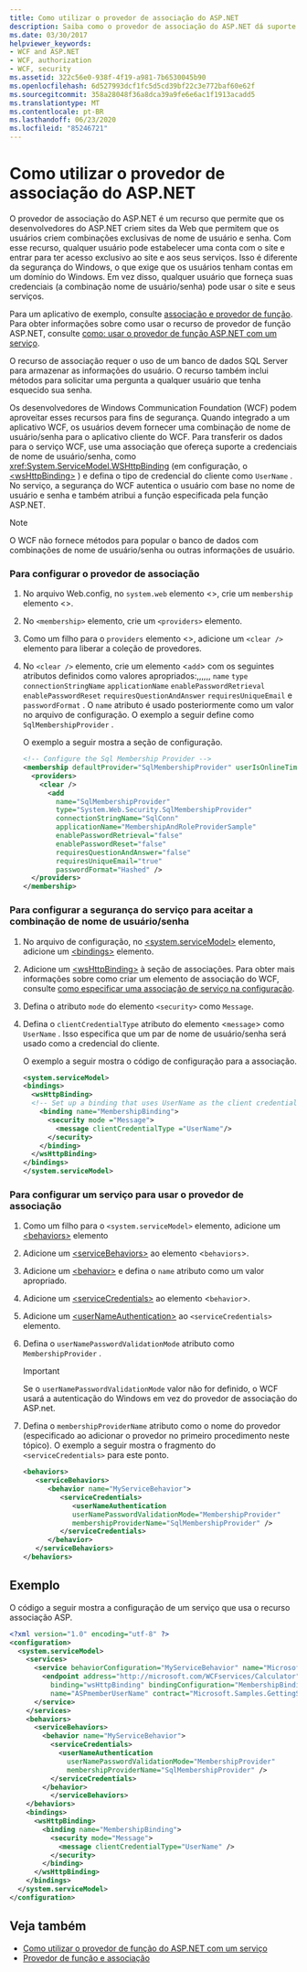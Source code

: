 ```yaml
---
title: Como utilizar o provedor de associação do ASP.NET
description: Saiba como o provedor de associação do ASP.NET dá suporte a sites que permitem que os usuários criem um nome de usuário e senha para acesso sem ter uma conta de domínio do Windows.
ms.date: 03/30/2017
helpviewer_keywords:
- WCF and ASP.NET
- WCF, authorization
- WCF, security
ms.assetid: 322c56e0-938f-4f19-a981-7b6530045b90
ms.openlocfilehash: 6d527993dcf1fc5d5cd39bf22c3e772baf60e62f
ms.sourcegitcommit: 358a28048f36a8dca39a9fe6e6ac1f1913acadd5
ms.translationtype: MT
ms.contentlocale: pt-BR
ms.lasthandoff: 06/23/2020
ms.locfileid: "85246721"
---
```

# <a name="how-to-use-the-aspnet-membership-provider"></a>Como utilizar o provedor de associação do ASP.NET

O provedor de associação do ASP.NET é um recurso que permite que os desenvolvedores do ASP.NET criem sites da Web que permitem que os usuários criem combinações exclusivas de nome de usuário e senha. Com esse recurso, qualquer usuário pode estabelecer uma conta com o site e entrar para ter acesso exclusivo ao site e aos seus serviços. Isso é diferente da segurança do Windows, o que exige que os usuários tenham contas em um domínio do Windows. Em vez disso, qualquer usuário que forneça suas credenciais (a combinação nome de usuário/senha) pode usar o site e seus serviços.

Para um aplicativo de exemplo, consulte [associação e provedor de função](../samples/membership-and-role-provider.md). Para obter informações sobre como usar o recurso de provedor de função ASP.NET, consulte [como: usar o provedor de função ASP.NET com um serviço](how-to-use-the-aspnet-role-provider-with-a-service.md).

O recurso de associação requer o uso de um banco de dados SQL Server para armazenar as informações do usuário. O recurso também inclui métodos para solicitar uma pergunta a qualquer usuário que tenha esquecido sua senha.

Os desenvolvedores de Windows Communication Foundation (WCF) podem aproveitar esses recursos para fins de segurança. Quando integrado a um aplicativo WCF, os usuários devem fornecer uma combinação de nome de usuário/senha para o aplicativo cliente do WCF. Para transferir os dados para o serviço WCF, use uma associação que ofereça suporte a credenciais de nome de usuário/senha, como <xref:System.ServiceModel.WSHttpBinding> (em configuração, o [\<wsHttpBinding>](../../configure-apps/file-schema/wcf/wshttpbinding.md) ) e defina o tipo de credencial do cliente como `UserName` . No serviço, a segurança do WCF autentica o usuário com base no nome de usuário e senha e também atribui a função especificada pela função ASP.NET.

> [!NOTE]
> O WCF não fornece métodos para popular o banco de dados com combinações de nome de usuário/senha ou outras informações de usuário.

### <a name="to-configure-the-membership-provider"></a>Para configurar o provedor de associação

1. No arquivo Web.config, no `system.web` elemento <>, crie um `membership` elemento <>.

2. No `<membership>` elemento, crie um `<providers>` elemento.

3. Como um filho para o `providers` elemento <>, adicione um `<clear />` elemento para liberar a coleção de provedores.

4. No `<clear />` elemento, crie um elemento <`add`> com os seguintes atributos definidos como valores apropriados:,,,,,, `name` `type` `connectionStringName` `applicationName` `enablePasswordRetrieval` `enablePasswordReset` `requiresQuestionAndAnswer` `requiresUniqueEmail` e `passwordFormat` . O `name` atributo é usado posteriormente como um valor no arquivo de configuração. O exemplo a seguir define como `SqlMembershipProvider` .

    O exemplo a seguir mostra a seção de configuração.

    ```xml
    <!-- Configure the Sql Membership Provider -->
    <membership defaultProvider="SqlMembershipProvider" userIsOnlineTimeWindow="15">
      <providers>
        <clear />
          <add
            name="SqlMembershipProvider"
            type="System.Web.Security.SqlMembershipProvider"
            connectionStringName="SqlConn"
            applicationName="MembershipAndRoleProviderSample"
            enablePasswordRetrieval="false"
            enablePasswordReset="false"
            requiresQuestionAndAnswer="false"
            requiresUniqueEmail="true"
            passwordFormat="Hashed" />
      </providers>
    </membership>
    ```

### <a name="to-configure-service-security-to-accept-the-user-namepassword-combination"></a>Para configurar a segurança do serviço para aceitar a combinação de nome de usuário/senha

1. No arquivo de configuração, no [\<system.serviceModel>](../../configure-apps/file-schema/wcf/system-servicemodel.md) elemento, adicione um [\<bindings>](../../configure-apps/file-schema/wcf/bindings.md) elemento.

2. Adicione um [\<wsHttpBinding>](../../configure-apps/file-schema/wcf/wshttpbinding.md) à seção de associações. Para obter mais informações sobre como criar um elemento de associação do WCF, consulte [como especificar uma associação de serviço na configuração](../how-to-specify-a-service-binding-in-configuration.md).

3. Defina o atributo `mode` do elemento `<security>` como `Message`.

4. Defina o `clientCredentialType` atributo do elemento <`message`> como `UserName` . Isso especifica que um par de nome de usuário/senha será usado como a credencial do cliente.

    O exemplo a seguir mostra o código de configuração para a associação.

    ```xml
    <system.serviceModel>
    <bindings>
      <wsHttpBinding>
      <!-- Set up a binding that uses UserName as the client credential type -->
        <binding name="MembershipBinding">
          <security mode ="Message">
            <message clientCredentialType ="UserName"/>
          </security>
        </binding>
      </wsHttpBinding>
    </bindings>
    </system.serviceModel>
    ```

### <a name="to-configure-a-service-to-use-the-membership-provider"></a>Para configurar um serviço para usar o provedor de associação

1. Como um filho para o `<system.serviceModel>` elemento, adicione um [\<behaviors>](../../configure-apps/file-schema/wcf/behaviors.md) elemento

2. Adicione um [\<serviceBehaviors>](../../configure-apps/file-schema/wcf/servicebehaviors.md) ao elemento <`behaviors`>.

3. Adicione um [\<behavior>](../../configure-apps/file-schema/wcf/behavior-of-endpointbehaviors.md) e defina o `name` atributo como um valor apropriado.

4. Adicione um [\<serviceCredentials>](../../configure-apps/file-schema/wcf/servicecredentials.md) ao elemento <`behavior`>.

5. Adicione um [\<userNameAuthentication>](../../configure-apps/file-schema/wcf/usernameauthentication.md) ao `<serviceCredentials>` elemento.

6. Defina o `userNamePasswordValidationMode` atributo como `MembershipProvider` .

    > [!IMPORTANT]
    > Se o `userNamePasswordValidationMode` valor não for definido, o WCF usará a autenticação do Windows em vez do provedor de associação do ASP.net.

7. Defina o `membershipProviderName` atributo como o nome do provedor (especificado ao adicionar o provedor no primeiro procedimento neste tópico). O exemplo a seguir mostra o fragmento do `<serviceCredentials>` para este ponto.

    ```xml
    <behaviors>
       <serviceBehaviors>
          <behavior name="MyServiceBehavior">
             <serviceCredentials>
                <userNameAuthentication
                userNamePasswordValidationMode="MembershipProvider"
                membershipProviderName="SqlMembershipProvider" />
             </serviceCredentials>
          </behavior>
       </serviceBehaviors>
    </behaviors>
    ```

## <a name="example"></a>Exemplo

O código a seguir mostra a configuração de um serviço que usa o recurso associação ASP.

```xml
<?xml version="1.0" encoding="utf-8" ?>
<configuration>
  <system.serviceModel>
    <services>
      <service behaviorConfiguration="MyServiceBehavior" name="Microsoft.Samples.GettingStarted.CalculatorService">
        <endpoint address="http://microsoft.com/WCFservices/Calculator"
          binding="wsHttpBinding" bindingConfiguration="MembershipBinding"
          name="ASPmemberUserName" contract="Microsoft.Samples.GettingStarted.ICalculator" />
      </service>
    </services>
    <behaviors>
      <serviceBehaviors>
        <behavior name="MyServiceBehavior">
          <serviceCredentials>
            <userNameAuthentication
              userNamePasswordValidationMode="MembershipProvider"
              membershipProviderName="SqlMembershipProvider" />
          </serviceCredentials>
        </behavior>
          </serviceBehaviors>
    </behaviors>
    <bindings>
      <wsHttpBinding>
        <binding name="MembershipBinding">
          <security mode="Message">
            <message clientCredentialType="UserName" />
          </security>
        </binding>
      </wsHttpBinding>
    </bindings>
  </system.serviceModel>
</configuration>
```

## <a name="see-also"></a>Veja também

- [Como utilizar o provedor de função do ASP.NET com um serviço](how-to-use-the-aspnet-role-provider-with-a-service.md)
- [Provedor de função e associação](../samples/membership-and-role-provider.md)
